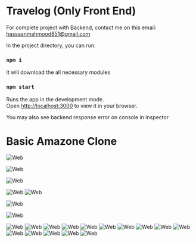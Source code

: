 # Travelog (Only Front End) 
For complete project with Backend, contact me on this email: hassaanmahmood851@gmail.com

In the project directory, you can run:

### `npm i`

It will download the all necessary modules

### `npm start`

Runs the app in the development mode.\
Open [http://localhost:3000](http://localhost:3000) to view it in your browser.

You may also see backend response error on console in inspector


# Basic Amazone Clone

![Web](pic/1.png)

![Web](pic/2.png)

![Web](pic/3.png)

![Web](pic/4.png)
![Web](pic/5.png)

![Web](pic/6.png)

![Web](pic/7.png)

![Web](pic/8.png)
![Web](pic/9.png)
![Web](pic/10.png)
![Web](pic/11.1.png)
![Web](pic/12.png)
![Web](pic/13.png)
![Web](pic/14.png)
![Web](pic/15.png)
![Web](pic/16.png)
![Web](pic/17.png)
![Web](pic/18.png)
![Web](pic/19.png)
![Web](pic/20.png)
![Web](pic/21.png)
![Web](pic/22.png)



